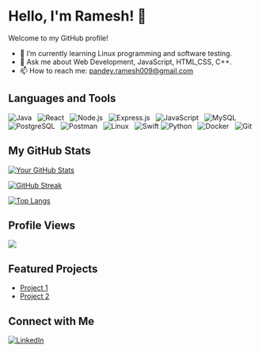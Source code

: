 # Hello, I'm Ramesh! 👋

Welcome to my GitHub profile!

- 🌱 I’m currently learning Linux programming and software testing.
- 💬 Ask me about Web Development, JavaScript, HTML,CSS, C++.
- 📫 How to reach me: pandey.ramesh009@gmail.com

## Languages and Tools

![Java](https://img.shields.io/badge/Java-007396?style=social&logo=java&logoColor=white) &nbsp;
![React](https://img.shields.io/badge/React-61DAFB?style=social&logo=react&logoColor=white) &nbsp;
![Node.js](https://img.shields.io/badge/Node.js-339933?style=social&logo=node.js&logoColor=white) &nbsp;
![Express.js](https://img.shields.io/badge/Express.js-000000?style=social&logo=express&logoColor=white) &nbsp;
![JavaScript](https://img.shields.io/badge/JavaScript-F7DF1E?style=social&logo=javascript&logoColor=black) &nbsp;
![MySQL](https://img.shields.io/badge/MySQL-4479A1?style=social&logo=mysql&logoColor=white) &nbsp;
![PostgreSQL](https://img.shields.io/badge/PostgreSQL-4169E1?style=social&logo=postgresql&logoColor=white) &nbsp;
![Postman](https://img.shields.io/badge/Postman-FF6C37?style=social&logo=postman&logoColor=white) &nbsp;
![Linux](https://img.shields.io/badge/Linux-FCC624?style=social&logo=linux&logoColor=black) &nbsp;
![Swift](https://img.shields.io/badge/Swift-FA7343?style=social&logo=swift&logoColor=white)
![Python](https://img.shields.io/badge/Python-3776AB?style=social&logo=python&logoColor=white) &nbsp;
![Docker](https://img.shields.io/badge/Docker-2496ED?style=social&logo=docker&logoColor=white) &nbsp;
![Git](https://img.shields.io/badge/Git-F05032?style=social&logo=git&logoColor=white) &nbsp;





## My GitHub Stats

[![Your GitHub Stats](https://github-readme-stats.vercel.app/api?username=009Rambo&show_icons=true&theme=radical)](https://github.com/009Rambo)

[![GitHub Streak](https://github-readme-streak-stats.herokuapp.com?user=009Rambo&theme=merko)](https://git.io/streak-stats)

[![Top Langs](https://github-readme-stats.vercel.app/api/top-langs/?username=009Rambo&layout=compact&theme=vision-friendly-dark)](https://github.com/anuraghazra/github-readme-stats)

## Profile Views

![](https://komarev.com/ghpvc/?username=009Rambo&color=green)


## Featured Projects

- [Project 1](https://github.com/009Rambo/Web_dev_course_assignment)
- [Project 2](https://github.com/009Rambo/Web-Software-Production-Final-Project)


## Connect with Me

[![LinkedIn](https://img.shields.io/badge/LinkedIn-Ramesh-blue)](https://www.linkedin.com/in/ramesh-pandey-189a9222a/)



